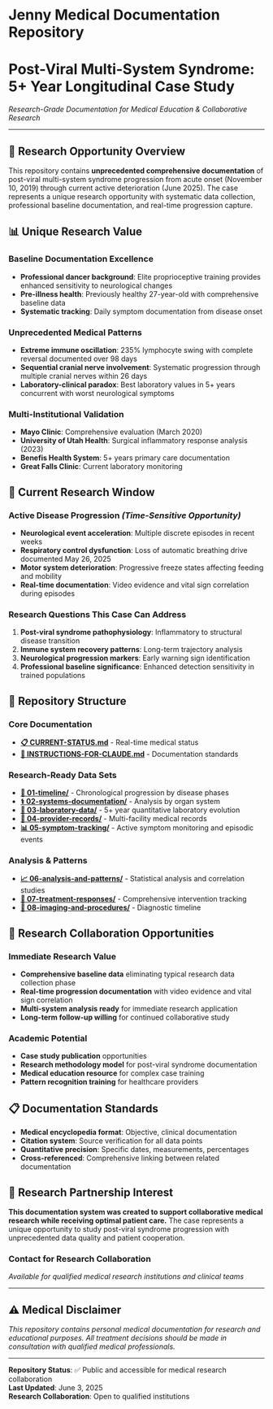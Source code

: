 # Jenny Medical Documentation Repository
# Post-Viral Multi-System Syndrome: 5+ Year Longitudinal Case Study
*Research-Grade Documentation for Medical Education & Collaborative Research*

---

## 🔬 Research Opportunity Overview

This repository contains **unprecedented comprehensive documentation** of post-viral multi-system syndrome progression from acute onset (November 10, 2019) through current active deterioration (June 2025). The case represents a unique research opportunity with systematic data collection, professional baseline documentation, and real-time progression capture.

## 📊 Unique Research Value

### **Baseline Documentation Excellence**
- **Professional dancer background**: Elite proprioceptive training provides enhanced sensitivity to neurological changes
- **Pre-illness health**: Previously healthy 27-year-old with comprehensive baseline data
- **Systematic tracking**: Daily symptom documentation from disease onset

### **Unprecedented Medical Patterns**
- **Extreme immune oscillation**: 235% lymphocyte swing with complete reversal documented over 98 days
- **Sequential cranial nerve involvement**: Systematic progression through multiple cranial nerves within 26 days
- **Laboratory-clinical paradox**: Best laboratory values in 5+ years concurrent with worst neurological symptoms

### **Multi-Institutional Validation**
- **Mayo Clinic**: Comprehensive evaluation (March 2020)
- **University of Utah Health**: Surgical inflammatory response analysis (2023)
- **Benefis Health System**: 5+ years primary care documentation
- **Great Falls Clinic**: Current laboratory monitoring

## 🎯 Current Research Window

### **Active Disease Progression** *(Time-Sensitive Opportunity)*
- **Neurological event acceleration**: Multiple discrete episodes in recent weeks
- **Respiratory control dysfunction**: Loss of automatic breathing drive documented May 26, 2025
- **Motor system deterioration**: Progressive freeze states affecting feeding and mobility
- **Real-time documentation**: Video evidence and vital sign correlation during episodes

### **Research Questions This Case Can Address**
1. **Post-viral syndrome pathophysiology**: Inflammatory to structural disease transition
2. **Immune system recovery patterns**: Long-term trajectory analysis
3. **Neurological progression markers**: Early warning sign identification
4. **Professional baseline significance**: Enhanced detection sensitivity in trained populations

## 📁 Repository Structure

### **Core Documentation**
- **[📋 CURRENT-STATUS.md](CURRENT-STATUS.md)** - Real-time medical status
- **[📖 INSTRUCTIONS-FOR-CLAUDE.md](INSTRUCTIONS-FOR-CLAUDE.md)** - Documentation standards

### **Research-Ready Data Sets**
- **[📅 01-timeline/](01-timeline/)** - Chronological progression by disease phases
- **[⚕️ 02-systems-documentation/](02-systems-documentation/)** - Analysis by organ system
- **[🧪 03-laboratory-data/](03-laboratory-data/)** - 5+ year quantitative laboratory evolution
- **[🏥 04-provider-records/](04-provider-records/)** - Multi-facility medical records
- **[📊 05-symptom-tracking/](05-symptom-tracking/)** - Active symptom monitoring and episodic events

### **Analysis & Patterns**
- **[📈 06-analysis-and-patterns/](06-analysis-and-patterns/)** - Statistical analysis and correlation studies
- **[💊 07-treatment-responses/](07-treatment-responses/)** - Comprehensive intervention tracking
- **[🔬 08-imaging-and-procedures/](08-imaging-and-procedures/)** - Diagnostic timeline

## 🎯 Research Collaboration Opportunities

### **Immediate Research Value**
- **Comprehensive baseline data** eliminating typical research data collection phase
- **Real-time progression documentation** with video evidence and vital sign correlation
- **Multi-system analysis ready** for immediate research application
- **Long-term follow-up willing** for continued collaborative study

### **Academic Potential**
- **Case study publication** opportunities
- **Research methodology model** for post-viral syndrome documentation
- **Medical education resource** for complex case training
- **Pattern recognition training** for healthcare providers

## 📋 Documentation Standards

- **Medical encyclopedia format**: Objective, clinical documentation
- **Citation system**: Source verification for all data points
- **Quantitative precision**: Specific dates, measurements, percentages
- **Cross-referenced**: Comprehensive linking between related documentation

## 🤝 Research Partnership Interest

**This documentation system was created to support collaborative medical research while receiving optimal patient care.** The case represents a unique opportunity to study post-viral syndrome progression with unprecedented data quality and patient cooperation.

### **Contact for Research Collaboration**
*Available for qualified medical research institutions and clinical teams*

---

## ⚠️ Medical Disclaimer
*This repository contains personal medical documentation for research and educational purposes. All treatment decisions should be made in consultation with qualified medical professionals.*

---

**Repository Status**: ✅ Public and accessible for medical research collaboration  
**Last Updated**: June 3, 2025  
**Research Collaboration**: Open to qualified institutions
